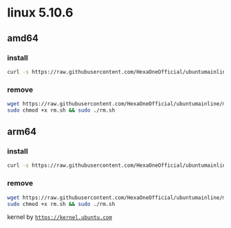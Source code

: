 # linux 5.10.6
 
## amd64

### install
```bash
curl -s https://raw.githubusercontent.com/HexaOneOfficial/ubuntumainline/main/catalog/5.10.6/amd64.sh | sh
``` 
### remove
```bash
wget https://raw.githubusercontent.com/HexaOneOfficial/ubuntumainline/main/catalog/5.10.6/rm.sh
sudo chmod +x rm.sh && sudo ./rm.sh
```
## arm64

### install
```bash
curl -s https://raw.githubusercontent.com/HexaOneOfficial/ubuntumainline/main/catalog/5.10.6/arm64.sh | sh
``` 
### remove
```bash
wget https://raw.githubusercontent.com/HexaOneOfficial/ubuntumainline/main/catalog/5.10.6/rm.sh
sudo chmod +x rm.sh && sudo ./rm.sh
``` 
 
 
kernel by [`https://kernel.ubuntu.com`](https://kernel.ubuntu.com/)
